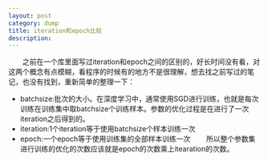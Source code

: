 ```yaml
---
layout: post
category: dump
title: iteration和epoch比较
description: 
---
```


　　之前在一个库里面写过iteration和epoch之间的区别的，好长时间没有看，对这两个概念有点模糊，看程序的时候有的地方不是很理解，想去找之前写过的笔记，也没有找到，重新简单的整理一下：<br>
- batchsize:批次的大小。在深度学习中，通常使用SGD进行训练，也就是每次训练在训练集中取batchsize个训练样本。参数的优化过程是在进行了一次iteration之后得到的。
- iteration:1个iteration等于使用batchsize个样本训练一次
- epoch:一个epoch等于使用训练集的全部样本训练一次
　　所以整个参数集进行训练的优化的次数应该就是epoch的次数乘上itearation的次数。